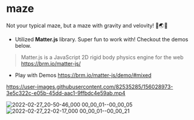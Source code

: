 # maze
Not your typical maze, but a maze with gravity and velovity! :crystal_ball::earth_asia::milky_way:
- Utilized **Matter.js** library. Super fun to work with! Checkout the demos below.
> Matter.js is a JavaScript 2D rigid body physics engine for the web https://brm.io/matter-js/
- Play with Demos https://brm.io/matter-js/demo/#mixed


https://user-images.githubusercontent.com/82535285/156028973-3e5c322c-e05b-45dd-aac1-9ffbdc4e59ab.mp4







![2022-02-27_20-50-46_000 00_00_01--00_00_05](https://user-images.githubusercontent.com/82535285/156026229-ca27efcd-9440-4542-8fd7-c6e8edda7523.gif)
![2022-02-27_22-02-17_000 00_00_01--00_00_21](https://user-images.githubusercontent.com/82535285/156026233-6917e94d-90de-4a7b-ae08-aadd181587fa.gif)
